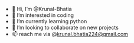 - 👋 Hi, I’m @Krunal-Bhatia
- 👀 I’m interested in coding
- 🌱 I’m currently learning python
- 💞️ I’m looking to collaborate on new projects
- 📫 reach me via @krunal.bhatia224@gmail.com

<!---
Krunal-Bhatia/Krunal-Bhatia is a ✨ special ✨ repository because its `README.md` (this file) appears on your GitHub profile.
You can click the Preview link to take a look at your changes.
--->

